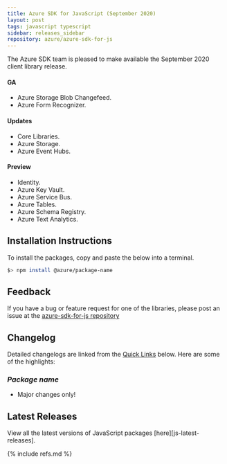 ```yaml
---
title: Azure SDK for JavaScript (September 2020)
layout: post
tags: javascript typescript
sidebar: releases_sidebar
repository: azure/azure-sdk-for-js
---
```


The Azure SDK team is pleased to make available the September 2020 client library release.

#### GA

- Azure Storage Blob Changefeed.
- Azure Form Recognizer.

#### Updates

- Core Libraries.
- Azure Storage.
- Azure Event Hubs.

#### Preview

- Identity.
- Azure Key Vault.
- Azure Service Bus.
- Azure Tables.
- Azure Schema Registry.
- Azure Text Analytics.

## Installation Instructions

To install the packages, copy and paste the below into a terminal.

```bash
$> npm install @azure/package-name
```

## Feedback

If you have a bug or feature request for one of the libraries, please post an issue at the [azure-sdk-for-js repository](https://github.com/azure/azure-sdk-for-js/issues)

## Changelog

Detailed changelogs are linked from the [Quick Links](#quick-links) below. Here are some of the highlights:

### _Package name_

- Major changes only!

## Latest Releases

View all the latest versions of JavaScript packages [here][js-latest-releases].

{% include refs.md %}
